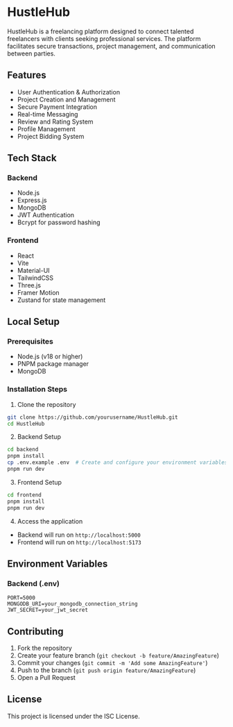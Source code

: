 # HustleHub

HustleHub is a freelancing platform designed to connect talented freelancers with clients seeking professional services. The platform facilitates secure transactions, project management, and communication between parties.

## Features

- User Authentication & Authorization
- Project Creation and Management
- Secure Payment Integration
- Real-time Messaging
- Review and Rating System
- Profile Management
- Project Bidding System

## Tech Stack

### Backend
- Node.js
- Express.js
- MongoDB
- JWT Authentication
- Bcrypt for password hashing

### Frontend
- React
- Vite
- Material-UI
- TailwindCSS
- Three.js
- Framer Motion
- Zustand for state management

## Local Setup

### Prerequisites
- Node.js (v18 or higher)
- PNPM package manager
- MongoDB

### Installation Steps

1. Clone the repository
```bash
git clone https://github.com/yourusername/HustleHub.git
cd HustleHub
```

2. Backend Setup
```bash
cd backend
pnpm install
cp .env.example .env  # Create and configure your environment variables
pnpm run dev
```

3. Frontend Setup
```bash
cd frontend
pnpm install
pnpm run dev
```

4. Access the application
- Backend will run on `http://localhost:5000`
- Frontend will run on `http://localhost:5173`

## Environment Variables

### Backend (.env)
```
PORT=5000
MONGODB_URI=your_mongodb_connection_string
JWT_SECRET=your_jwt_secret
```


## Contributing

1. Fork the repository
2. Create your feature branch (`git checkout -b feature/AmazingFeature`)
3. Commit your changes (`git commit -m 'Add some AmazingFeature'`)
4. Push to the branch (`git push origin feature/AmazingFeature`)
5. Open a Pull Request

## License

This project is licensed under the ISC License.
